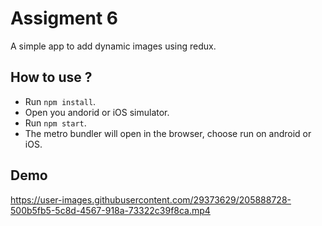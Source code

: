 # Assigment 6

A simple app to add dynamic images using redux.

## How to use ?

- Run `npm install`.
- Open you andorid or iOS simulator.
- Run `npm start`.
- The metro bundler will open in the browser, choose run on android or iOS.

## Demo

https://user-images.githubusercontent.com/29373629/205888728-500b5fb5-5c8d-4567-918a-73322c39f8ca.mp4

